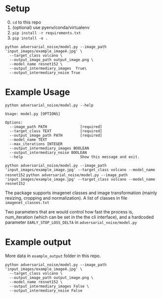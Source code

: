 # Setup
0.  `cd` to this repo
1.  (optional) use pyenv/conda/virtualenv
2. `pip install -r requirements.txt`
3. `pip install -e .`
```
python adversarial_noise/model.py --image_path 'input_images/example_image4.jpg' \
  --target_class volcano \
  --output_image_path output_image.png \
  --model_name resnet152 \
  --output_intermediary_images  True\
  --output_intermediary_noise True
```



# Example Usage
`python adversarial_noise/model.py --help`
```
Usage: model.py [OPTIONS]

Options:
  --image_path PATH               [required]
  --target_class TEXT             [required]
  --output_image_path PATH        [required]
  --model_name TEXT
  --max_iterations INTEGER
  --output_intermediary_images BOOLEAN
  --output_intermediary_noise BOOLEAN
  --help                          Show this message and exit.
```

`python adversarial_noise/model.py --image_path 'input_images/example_image.jpg' --target_class volcano --model_name resnet152`
`python adversarial_noise/model.py --image_path 'input_images/example_image.jpg' --target_class volcano --model_name resnet152`


The package supports imagenet classes and image transformation (mainly resizing, cropping and normalization). A list of classes in file `imagenet_classes.txt`

Two parameters that are would control how fast the process is, num_iteration (which can be set in the the cli interface), 
and a hardcoded parameter `EARLY_STOP_LOSS_DELTA` in `adversarial_noise/model.py` 

# Example output 
More data in `example_output` folder in this repo.
```
python adversarial_noise/model.py --image_path 'input_images/example_image4.jpg' \
  --target_class volcano \
  --output_image_path output_image.png \
  --model_name resnet152 \
  --output_intermediary_images False \
  --output_intermediary_noise False
```